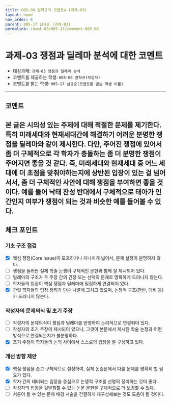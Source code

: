 ```yaml
---
title: 005-08 권혁규의 코멘트a (과제-03) 
layout: home
nav_order: 8
parent: 005-17 심규승 (과제-03)
permalink: /asmt-03/005-17/comment-005-08
---
```


# 과제-03 쟁점과 딜레마 분석에 대한 코멘트

- 대상과제: `과제-03 쟁점과 딜레마 분석`
- 코멘트를 제공하는 학생: `005-08 권혁규(작성자)` 
- 코멘트를 받는 학생: `005-17 심규승(코멘트를 받는 학생 이름)` 

---

## 코멘트

본 글은 시의성 있는 주제에 대해 적절한 문제를 제기한다. 특히 미래세대와 현재세대간에 해결하기 어려운 분명한 쟁점을 딜레마와 같이 제시한다. 다만, 주어진 쟁점에 있어서 좀 더 구체적으로 각 학자가 충돌하는 좀 더 분명한 쟁점이 주어지면 좋을 것 같다. 즉, 미래세대와 현재세대 중 어느 세대에 더 초점을 맞춰야하는지에 상반된 입장이 있는 걸 넘어서서, 좀 더 구체적인 사안에 대해 쟁점을 부여하면 좋을 것이다. 예를 들어 낙태 찬성 반대에서 구체적으로 태아가 인간인지 여부가 쟁점이 되는 것과 비슷한 예를 들어볼 수 있다.
---

## 체크 포인트

### **기초 구조 점검**
- [x] 핵심 쟁점(Core Issue)이 모호하거나 지나치게 넓어서, 문제 설정이 분명하지 않다.
- [ ] 쟁점을 둘러싼 실제 학술 논쟁이 구체적인 문헌과 함께 잘 제시되어 있다.
- [ ] 딜레마의 구조가 두 주장 간의 긴장 또는 선택의 문제로 명확하게 드러나지 않는다.
- [ ] 학자들의 입장이 핵심 쟁점과 딜레마에 밀접하게 연결되어 있다.
- [x] 관련 학자들의 입장 정리가 단순 나열에 그치고 있으며, 논쟁적 구조(찬반, 대비 등)가 드러나지 않는다.

### **작성자의 문제의식 및 초기 주장**
- [ ] 작성자의 문제의식이 쟁점과 딜레마를 반영하여 논리적으로 연결되어 있다.
- [ ] 작성자의 초기 주장이 제시되어 있으나, 그것이 본문에서 제시된 학술 논쟁과 어떤 방식으로 연결되는지가 불분명하다.
- [x] 초기 주장이 학자들의 논의 사이에서 스스로의 입장을 잘 구성하고 있다.

### **개선 방향 제안**
- [x] 핵심 쟁점을 좁고 구체적으로 설정하여, 실제 논증문에서 다룰 문제를 명확히 할 필요가 있다.
- [x] 학자 간의 대비되는 입장을 중심으로 논쟁적 구조를 선명히 정리하는 것이 좋다.
- [ ] 작성자의 입장을 뒷받침할 수 있는 논문·문헌을 구체적으로 더 보강할 수 있다.
- [ ] 서론이 될 수 있는 문제 배경 서술을 간결하게 재구성해보는 것도 도움이 될 것이다.
